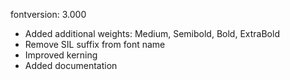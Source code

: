 fontversion: 3.000

- Added additional weights: Medium, Semibold, Bold, ExtraBold
- Remove SIL suffix from font name
- Improved kerning
- Added documentation
